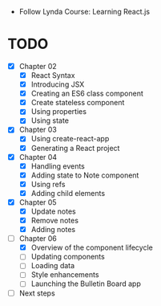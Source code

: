 - Follow Lynda Course: Learning React.js

# TODO
- [x] Chapter 02
  + [x] React Syntax
  + [x] Introducing JSX
  + [x] Creating an ES6 class component
  + [x] Create stateless component
  + [x] Using properties
  + [x] Using state
- [x] Chapter 03
  + [x] Using create-react-app
  + [x] Generating a React project
- [x] Chapter 04
  + [x] Handling events
  + [x] Adding state to Note component
  + [x] Using refs
  + [x] Adding child elements
- [x] Chapter 05
  + [x] Update notes
  + [x] Remove notes
  + [x] Adding notes
- [ ] Chapter 06
  + [x] Overview of the component lifecycle
  + [ ] Updating components
  + [ ] Loading data
  + [ ] Style enhancements
  + [ ] Launching the Bulletin Board app
- [ ] Next steps